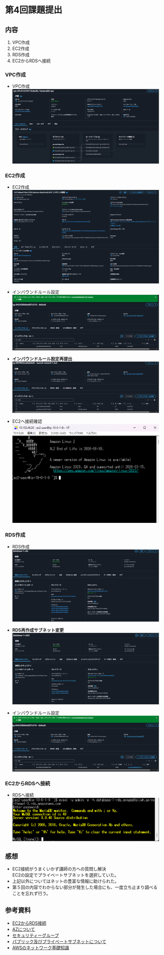 # 第4回課題提出

## 内容

1. VPC作成
2. EC2作成
3. RDS作成
4. EC2からRDSへ接続

### VPC作成

- VPC作成<br>
![VPC作成](/lecture4/VPC作成.png)

### EC2作成

- EC2作成<br>
![EC2作成](/lecture4/EC2作成.png)

- インバウンドルール設定<br>
![EC2インバウンドルール設定](/lecture4/EC2インバウンド.png)

- **インバウンドルール設定再提出**<br>
![再提出](/lecture4/セキュリティグループ再提出.png)

- EC2へ接続確認<br>
![EC2接続](/lecture4/EC2へ接続.png)

### RDS作成

- RDS作成<br>
![RDS作成](/lecture4/RDS作成.png)

- **RDS再作成サブネット変更**<br>
![再作成](/lecture4/RDS再作成サブネット変更.png)

- インバウンドルール設定<br>
![RDSインバウンドルール設定](/lecture4/RDSインバウンド.png)

### EC2からRDSへ接続

- RDSへ接続<br>
![EC2からRDSへ接続](/lecture4/RDS接続.png)

## 感想

- EC2接続がうまくいかず講師の方への質問し解決<br>
  EC2の設定でプライベートサブネットを選択していた。<br>
- 上記以外についてはネットの豊富な情報に助けられた。<br>
- 第５回の内容でわからない部分が発生した場合にも、一度立ち止まり調べることを忘れず行う。

## 参考資料

- [EC2からRDS接続](https://blog.serverworks.co.jp/ec2-to-private-rds)
- [AZについて](https://rikeitsushin.com/region-az/)
- [セキュリティーグループ](https://qiita.com/free-honda/items/fa6533d9eb2204ad7cf8)
- [パブリック及びプライベートサブネットについて](https://qiita.com/ryoya1122/items/70b9aca52c2c18322e5a)
- [AWSのネットワーク基礎知識](https://qiita.com/MayForBlue/items/95562b1af16f74e44110)